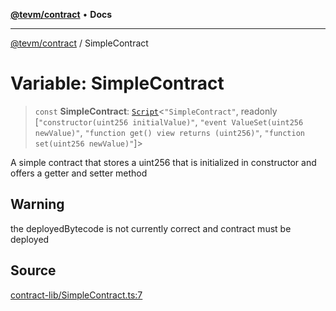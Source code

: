 [**@tevm/contract**](../README.md) • **Docs**

***

[@tevm/contract](../globals.md) / SimpleContract

# Variable: SimpleContract

> `const` **SimpleContract**: [`Script`](../type-aliases/Script.md)\<`"SimpleContract"`, readonly [`"constructor(uint256 initialValue)"`, `"event ValueSet(uint256 newValue)"`, `"function get() view returns (uint256)"`, `"function set(uint256 newValue)"`]\>

A simple contract that stores a uint256 that is initialized in constructor and offers a getter and setter method

## Warning

the deployedBytecode is not currently correct and contract must be deployed

## Source

[contract-lib/SimpleContract.ts:7](https://github.com/evmts/tevm-monorepo/blob/main/packages/contract/src/contract-lib/SimpleContract.ts#L7)
